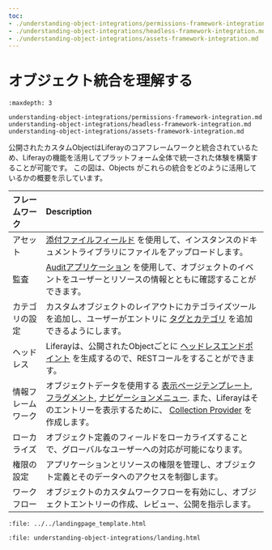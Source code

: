 ```yaml
---
toc:
- ./understanding-object-integrations/permissions-framework-integration.md
- ./understanding-object-integrations/headless-framework-integration.md
- ./understanding-object-integrations/assets-framework-integration.md
---
```

# オブジェクト統合を理解する

```{toctree}
:maxdepth: 3

understanding-object-integrations/permissions-framework-integration.md
understanding-object-integrations/headless-framework-integration.md
understanding-object-integrations/assets-framework-integration.md
```

公開されたカスタムObjectはLiferayのコアフレームワークと統合されているため、Liferayの機能を活用してプラットフォーム全体で統一された体験を構築することが可能です。 この図は、Objects がこれらの統合をどのように活用しているかの概要を示しています。

| フレームワーク   | Description                                                                                                                                                                                                                                                                                                                                                                                                                           |
|:--------- |:------------------------------------------------------------------------------------------------------------------------------------------------------------------------------------------------------------------------------------------------------------------------------------------------------------------------------------------------------------------------------------------------------------------------------------- |
| アセット      | [添付ファイルフィールド](./creating-and-managing-objects/fields/attachment-fields.md) を使用して、インスタンスのドキュメントライブラリにファイルをアップロードします。                                                                                                                                                                                                                                                                                                                   |
| 監査        | [Auditアプリケーション](./creating-and-managing-objects/auditing-object-definition-events.md) を使用して、オブジェクトのイベントをユーザーとリソースの情報とともに確認することができます。                                                                                                                                                                                                                                                                                                  |
| カテゴリの設定   | カスタムオブジェクトのレイアウトにカテゴライズツールを追加し、ユーザーがエントリに [タグとカテゴリ](./creating-and-managing-objects/layouts/designing-object-layouts.md#adding-categorization) を追加できるようにします。                                                                                                                                                                                                                                                                          |
| ヘッドレス     | Liferayは、公開されたObjectごとに [ヘッドレスエンドポイント](./understanding-object-integrations/headless-framework-integration.md) を生成するので、RESTコールをすることができます。 <!-- TASK: Add GraphQL when supported.--> |
| 情報フレームワーク | オブジェクトデータを使用する [表示ページテンプレート](../../site-building/displaying-content/using-display-page-templates.md), [フラグメント](../../site-building/creating-pages/page-fragments-and-widgets/using-fragments.md), [ナビゲーションメニュー](../../site-building/site-navigation/using-the-navigation-menus-application.md). また、Liferayはそのエントリーを表示するために、 [Collection Provider](../../content-authoring-and-management/collections-and-collection-pages.md) を作成します。 |
| ローカライズ    | オブジェクト定義のフィールドをローカライズすることで、グローバルなユーザーへの対応が可能になります。                                                                                                                                                                                                                                                                                                                                                                                    |
| 権限の設定     | アプリケーションとリソースの権限を管理し、オブジェクト定義とそのデータへのアクセスを制御します。                                                                                                                                                                                                                                                                                                                                                                                      |
| ワークフロー    | オブジェクトのカスタムワークフローを有効にし、オブジェクトエントリーの作成、レビュー、公開を指示します。                                                                                                                                                                                                                                                                                                                                                                                  |

<!-- TASK: Add the following integrations when ready -->
<!-- | Job Scheduler | Use the [Job Scheduler](../core-frameworks/job-scheduler-framework/using-job-scheduler.m) application to run Talend data integration tasks (e.g., bulk imports, data syncs). You can run them manually or schedule them to run at regular intervals. |-->
<!-- | Publications |  | -->

```{raw} html
:file: ../../landingpage_template.html
```

```{raw} html
:file: understanding-object-integrations/landing.html
```
